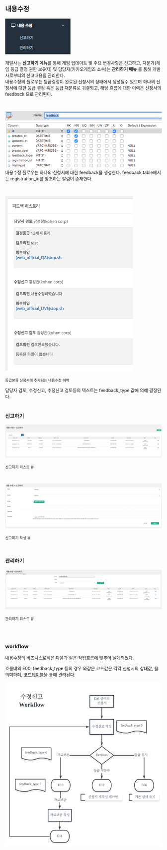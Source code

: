 ## 내용수정



![](https://raw.githubusercontent.com/tjdcks12/AuditSystem/master/images/modification1.png)



개발사는 **신고하기 메뉴**를 통해 게임 업데이트 및 주요 변경사항은 신고하고, 자문가(게임 등급 결정 권한 보유자) 및 담당자(카카오게임즈 소속)는 **관리하기 메뉴** 를 통해 개발사로부터의 신고내용을 관리한다. <br> 내용수정의 플로우는 등급결정이 완료된 신청서의 상태에서 생성될수 있으며 하나의 신청서에 대한 등급 결정 혹은 등급 재분류로 귀결되고, 해당 흐름에 대한 이력은 신청서의 feedback 으로 관리된다. 

<br>

![](https://raw.githubusercontent.com/tjdcks12/AuditSystem/master/images/modification6.png) <br>
내용수정 플로우는 하나의 신청서에 대한 feedback을 생성한다. feedback table에서는 registration_id를 참조하는 칼럼이 존재한다.

<br>

![](https://raw.githubusercontent.com/tjdcks12/AuditSystem/master/images/modification7.png) <br>

<sub>등급분류 신청서에 추가되는 내용수정 이력</sub>

담당자 검토, 수정신고, 수정신고 검토등의 텍스트는 feedback_type 값에 의해 결정된다.
<br><br>


### 신고하기

![](https://raw.githubusercontent.com/tjdcks12/AuditSystem/master/images/modification2.png)

<sub>신고하기 리스트 뷰</sub>



<br>



![](https://raw.githubusercontent.com/tjdcks12/AuditSystem/master/images/modification3.png)

<sub>신고하기 작성 뷰</sub>



<br>



### 관리하기
![](https://raw.githubusercontent.com/tjdcks12/AuditSystem/master/images/modification4.png)

<sub>관리하기 리스트 뷰</sub>



<br><br>


### workflow

내용수정의 비즈니스로직은 다음과 같은 작업흐름에 맞추어 설계되었다.

흐름내의 E00, feedback_type 등의 경우 와같은 코드값은 각각 신청서의 상태값, 을 의미하며,  [코드테이블](https://github.com/tjdcks12/AuditSystem/wiki/4_2.-CodeTable)을 통해 관리된다.

![](https://raw.githubusercontent.com/tjdcks12/AuditSystem/master/images/modification5.png)
